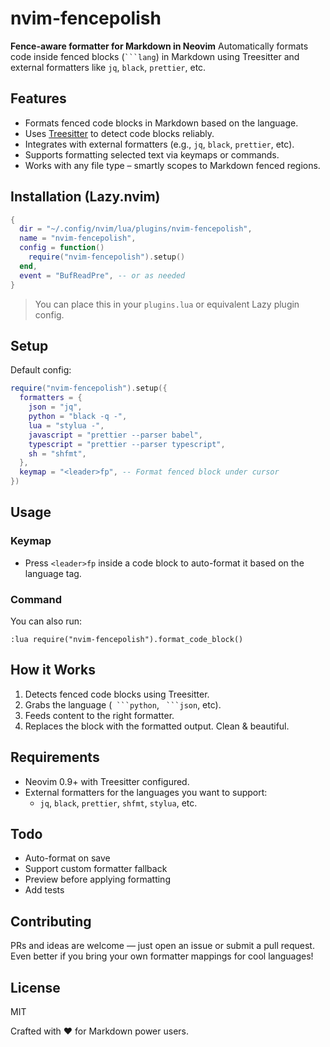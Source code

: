# nvim-fencepolish

**Fence-aware formatter for Markdown in Neovim**
Automatically formats code inside fenced blocks (` ```lang `) in Markdown using Treesitter and external formatters like `jq`, `black`, `prettier`, etc.

## Features

* Formats fenced code blocks in Markdown based on the language.
* Uses [Treesitter](https://github.com/nvim-treesitter/nvim-treesitter) to detect code blocks reliably.
* Integrates with external formatters (e.g., `jq`, `black`, `prettier`, etc).
* Supports formatting selected text via keymaps or commands.
* Works with any file type – smartly scopes to Markdown fenced regions.


## Installation (Lazy.nvim)

```lua
{
  dir = "~/.config/nvim/lua/plugins/nvim-fencepolish",
  name = "nvim-fencepolish",
  config = function()
    require("nvim-fencepolish").setup()
  end,
  event = "BufReadPre", -- or as needed
}
```

> You can place this in your `plugins.lua` or equivalent Lazy plugin config.


## Setup

Default config:

```lua
require("nvim-fencepolish").setup({
  formatters = {
    json = "jq",
    python = "black -q -",
    lua = "stylua -",
    javascript = "prettier --parser babel",
    typescript = "prettier --parser typescript",
    sh = "shfmt",
  },
  keymap = "<leader>fp", -- Format fenced block under cursor
})
```


## Usage

### Keymap

* Press `<leader>fp` inside a code block to auto-format it based on the language tag.

### Command

You can also run:

```vim
:lua require("nvim-fencepolish").format_code_block()
```


## How it Works

1. Detects fenced code blocks using Treesitter.
2. Grabs the language (` ```python`, ` ```json`, etc).
3. Feeds content to the right formatter.
4. Replaces the block with the formatted output. Clean & beautiful.


## Requirements

* Neovim 0.9+ with Treesitter configured.
* External formatters for the languages you want to support:
  * `jq`, `black`, `prettier`, `shfmt`, `stylua`, etc.


## Todo

* Auto-format on save
* Support custom formatter fallback
* Preview before applying formatting
* Add tests


## Contributing

PRs and ideas are welcome — just open an issue or submit a pull request.
Even better if you bring your own formatter mappings for cool languages!


## License

MIT


Crafted with ❤️ for Markdown power users.
